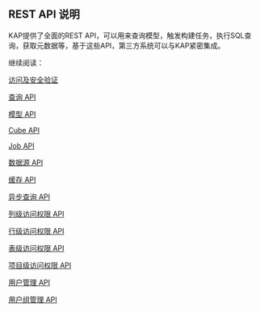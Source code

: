 ## REST API 说明

KAP提供了全面的REST API，可以用来查询模型，触发构建任务，执行SQL查询，获取元数据等，基于这些API，第三方系统可以与KAP紧密集成。

继续阅读：

[访问及安全验证](authentication.cn.md)

[查询 API](query_api.cn.md)

[模型 API](model_api.cn.md)

[Cube API](cube_api.cn.md)

[Job API](job_api.cn.md)

[数据源 API](metadata_api.cn.md)

[缓存 API](cache_api.cn.md)

[异步查询 API](async_query_api.cn.md)

[列级访问权限 API](column_acl_api.cn.md)

[行级访问权限 API](row_acl_api.cn.md)

[表级访问权限 API](table_acl_api.cn.md)

[项目级访问权限 API](project_access_api.cn.md)

[用户管理 API](user_api.cn.md)

[用户组管理 API](user_group_api.cn.md)

